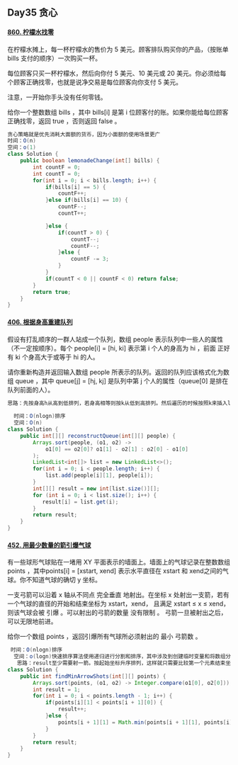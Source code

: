 ## Day35 贪心

#### [860. 柠檬水找零](https://leetcode.cn/problems/lemonade-change/)

在柠檬水摊上，每一杯柠檬水的售价为 5 美元。顾客排队购买你的产品，（按账单 bills 支付的顺序）一次购买一杯。

每位顾客只买一杯柠檬水，然后向你付 5 美元、10 美元或 20 美元。你必须给每个顾客正确找零，也就是说净交易是每位顾客向你支付 5 美元。

注意，一开始你手头没有任何零钱。

给你一个整数数组 bills ，其中 bills[i] 是第 i 位顾客付的账。如果你能给每位顾客正确找零，返回 true ，否则返回 false 。

```java
贪心策略就是优先消耗大面额的货币，因为小面额的使用场景更广
时间：O(n)
空间：o(1)
class Solution {
    public boolean lemonadeChange(int[] bills) {
        int countF = 0;
        int countT = 0;
        for(int i = 0; i < bills.length; i++) {
            if(bills[i] == 5) {
                countF++;
            }else if(bills[i] == 10) {
                countF--;
                countT++;

            }else {
                if(countT > 0) {
                    countT--;
                    countF--;
                }else {
                    countF -= 3;
                }
            }
            if(countT < 0 || countF < 0) return false;
        }
        return true;    
    }
}
```

#### [406. 根据身高重建队列](https://leetcode.cn/problems/queue-reconstruction-by-height/)

假设有打乱顺序的一群人站成一个队列，数组 people 表示队列中一些人的属性（不一定按顺序）。每个 people[i] = [hi, ki] 表示第 i 个人的身高为 hi ，前面 正好 有 ki 个身高大于或等于 hi 的人。

请你重新构造并返回输入数组 people 所表示的队列。返回的队列应该格式化为数组 queue ，其中 queue[j] = [hj, kj] 是队列中第 j 个人的属性（queue[0] 是排在队列前面的人）。

```java
思路：先按身高h从高到低排列，若身高相等则按k从低到高排列。然后遍历的时候按照k来插入list，因为从高到矮，所以k的值就是应当插入的index，因为插入位置之前的肯定是比你大的或者至少是相等的（相等的情况本身已经满足k从低到高了，后插入的相同身高元素那k一定大，一定在先插入的元素后面），同时，插入的都是矮的元素，对已经在队列中的元素k无法造成影响。
  
  时间：O(nlogn)排序
  空间：O(n)
class Solution {
    public int[][] reconstructQueue(int[][] people) {
        Arrays.sort(people, (o1, o2) -> 
            o1[0] == o2[0]? o1[1] - o2[1] : o2[0] - o1[0]
        );
        LinkedList<int[]> list = new LinkedList<>();
        for(int i = 0; i < people.length; i++) {
            list.add(people[i][1], people[i]);
        }
        int[][] result = new int[list.size()][];
        for (int i = 0; i < list.size(); i++) {
           result[i] = list.get(i);
        }
        return result;
    }
}
```

#### [452. 用最少数量的箭引爆气球](https://leetcode.cn/problems/minimum-number-of-arrows-to-burst-balloons/)

有一些球形气球贴在一堵用 XY 平面表示的墙面上。墙面上的气球记录在整数数组 points ，其中points[i] = [xstart, xend] 表示水平直径在 xstart 和 xend之间的气球。你不知道气球的确切 y 坐标。

一支弓箭可以沿着 x 轴从不同点 完全垂直 地射出。在坐标 x 处射出一支箭，若有一个气球的直径的开始和结束坐标为 xstart，xend， 且满足  xstart ≤ x ≤ xend，则该气球会被 引爆 。可以射出的弓箭的数量 没有限制 。 弓箭一旦被射出之后，可以无限地前进。

给你一个数组 points ，返回引爆所有气球所必须射出的 最小 弓箭数 。

```java
 时间：O(nlogn)排序
  空间：o(logn)快速排序算法使用递归进行分割和排序，其中涉及到创建临时变量和将数组分割成较小的子数组。递归过程中，调用栈的深度与输入规模成对数关系，因此空间复杂度为O(log n)。
   思路：result至少需要射一箭。按起始坐标升序排列，这样就只需要比较第一个元素结束坐标跟第二个元素的起始坐标就可以知道两者是否重叠了，如果不重叠，说明result需要多一箭。那如果是重叠的，只需要更新第二个元素结束坐标为两者之间较小的坐标（因为射箭肯定在这个坐标之内，后面的长度也没有意义可以舍弃不予考虑），然后再把第二个元素的结束坐标跟下面一个元素的起始坐标比较也就是进入循环。
class Solution {
    public int findMinArrowShots(int[][] points) {
        Arrays.sort(points, (o1, o2) -> Integer.compare(o1[0], o2[0]));//用这种比较可以防止integer溢出边界
        int result = 1;
        for(int i = 0; i < points.length - 1; i++) {
            if(points[i][1] < points[i + 1][0]) {
                result++;
            }else {
                points[i + 1][1] = Math.min(points[i + 1][1], points[i][1]);
            }
        }
        return result;
    }
}
```

